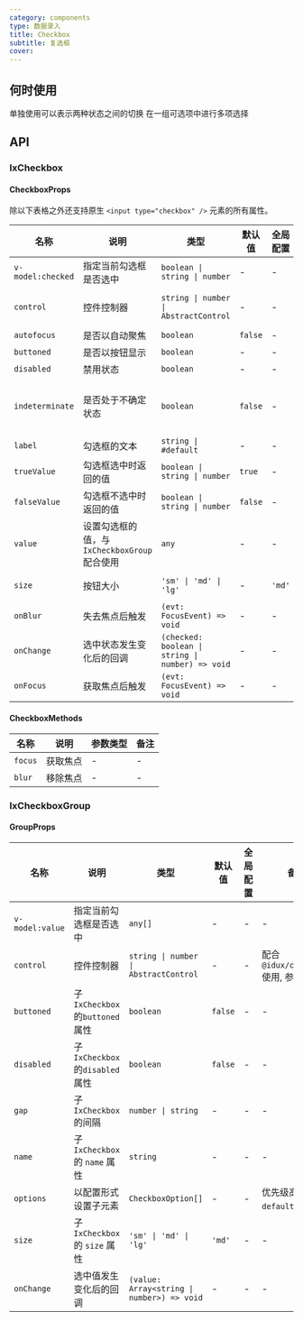 ```yaml
---
category: components
type: 数据录入
title: Checkbox
subtitle: 复选框
cover:
---
```


## 何时使用

单独使用可以表示两种状态之间的切换
在一组可选项中进行多项选择

## API

### IxCheckbox

#### CheckboxProps

除以下表格之外还支持原生 `<input type="checkbox" />` 元素的所有属性。

| 名称 | 说明 |  类型  | 默认值 | 全局配置 | 备注 |
| --- | --- | --- | --- | --- | --- |
| `v-model:checked` | 指定当前勾选框是否选中 |  `boolean \| string \| number`  | - | - | - |
| `control` | 控件控制器 | `string \| number \| AbstractControl` | - | - | 配合 `@idux/cdk/forms` 使用, 参考 [Form](/components/form/zh) |
| `autofocus` | 是否以自动聚焦 | `boolean` | `false` | - | - |.
| `buttoned` | 是否以按钮显示 | `boolean` | - | - | - |
| `disabled` | 禁用状态 |`boolean`| - | - | - |
| `indeterminate` | 是否处于不确定状态 | `boolean` | `false`| - | 当值为`true`时，按钮样式处于半选状态，且不受`checked`影响 |
| `label` | 勾选框的文本 | `string \| #default` | - | - | - |
| `trueValue` | 勾选框选中时返回的值 |  `boolean \| string \| number`  | `true`| - | - |
| `falseValue` | 勾选框不选中时返回的值 | `boolean \| string \| number` | `false`| - | - |
| `value` | 设置勾选框的值，与 `IxCheckboxGroup` 配合使用 | `any`| - | - | - |
| `size` | 按钮大小 | `'sm' \| 'md' \| 'lg'` | - | `'md'` | 仅`buttoned`为`true`时生效 |
| `onBlur` | 失去焦点后触发 | `(evt: FocusEvent) => void`| - | - | - |
| `onChange` | 选中状态发生变化后的回调 | `(checked: boolean \| string \| number) => void`| - | - | - |
| `onFocus` | 获取焦点后触发 | `(evt: FocusEvent) => void`| - | - | - |

#### CheckboxMethods

| 名称 | 说明 | 参数类型 | 备注 |
| --- | --- | --- | --- |
| `focus` | 获取焦点 | - | - |
| `blur` | 移除焦点 | - | - |

### IxCheckboxGroup

#### GroupProps

| 名称 | 说明 | 类型  | 默认值 | 全局配置 | 备注 |
| --- | --- | --- | --- | --- | --- |
| `v-model:value` | 指定当前勾选框是否选中 |  `any[]`  | - | - | - |
| `control` | 控件控制器 | `string \| number \| AbstractControl` | - | - | 配合 `@idux/cdk/forms` 使用, 参考 [Form](/components/form/zh) |
| `buttoned` | 子`IxCheckbox`的`buttoned`属性 | `boolean` | `false` | - | - |
| `disabled` | 子`IxCheckbox`的`disabled`属性 | `boolean` | `false` | - |- |
| `gap` | 子`IxCheckbox` 的间隔 | `number \| string` | - | - | - |
| `name` | 子`IxCheckbox` 的 `name` 属性 | `string` | - | - |- |
| `options` | 以配置形式设置子元素 | `CheckboxOption[]`| - | - | 优先级高于 `default` 插槽 |
| `size` | 子`IxCheckbox` 的 `size` 属性 | `'sm' \| 'md' \| 'lg'`| `'md'` | - | - |
| `onChange` | 选中值发生变化后的回调 | `(value: Array<string \| number>) => void`| - | - | - |
